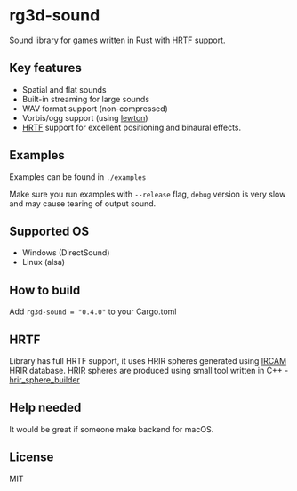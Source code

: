 # rg3d-sound

Sound library for games written in Rust with HRTF support.

## Key features

- Spatial and flat sounds
- Built-in streaming for large sounds
- WAV format support (non-compressed)
- Vorbis/ogg support (using [lewton](https://crates.io/crates/lewton))
- [HRTF](https://en.wikipedia.org/wiki/Head-related_transfer_function) support for excellent positioning and binaural effects.

## Examples

Examples can be found in `./examples`

Make sure you run examples with `--release` flag, `debug` version is very slow and may cause tearing of output sound.

## Supported OS

- Windows (DirectSound)
- Linux (alsa)

## How to build

Add `rg3d-sound = "0.4.0"` to your Cargo.toml

## HRTF

Library has full HRTF support, it uses HRIR spheres generated using [IRCAM](http://recherche.ircam.fr/equipes/salles/listen/) HRIR database. HRIR spheres are produced using small tool written in C++ - [hrir_sphere_builder](https://github.com/mrDIMAS/hrir_sphere_builder )

## Help needed

It would be great if someone make backend for macOS.

## License

MIT